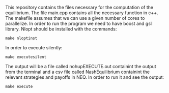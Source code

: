 This repository contains the files necessary for the computation of the equilibrium. The file main.cpp contains all the necessary function in c++. The makefile assumes that we can use a given number of cores to parallelize. In order to run the program we need to have boost and gsl library. Nlopt should be installed with the commands:

```
make nloptinst
```

In order to execute silently:

```
make executesilent
```

The output will be a file called nohupEXECUTE.out containint the output from the terminal and a csv file called NashEquilibrium containint the relevant strategies and payoffs in NEQ. In order to run it and see the output:

```
make execute
```
